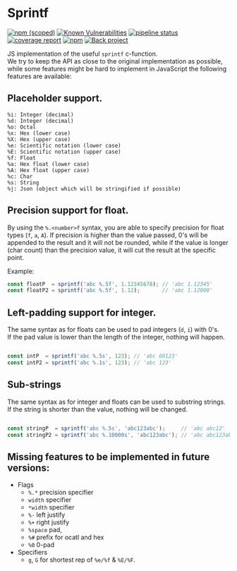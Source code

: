 # Sprintf

[![npm (scoped)](https://img.shields.io/npm/v/@jitesoft/sprintf)](https://www.npmjs.com/package/@jitesoft/sprintf)
[![Known Vulnerabilities](https://dev.snyk.io/test/npm/@jitesoft/sprintf/badge.svg)](https://dev.snyk.io/test/npm/@jitesoft/sprintf)
[![pipeline status](https://gitlab.com/jitesoft/open-source/javascript/sprintf/badges/master/pipeline.svg)](https://gitlab.com/jitesoft/open-source/javascript/sprintf/commits/master)
[![coverage report](https://gitlab.com/jitesoft/open-source/javascript/sprintf/badges/master/coverage.svg)](https://gitlab.com/jitesoft/open-source/javascript/sprintf/commits/master)
[![npm](https://img.shields.io/npm/dt/@jitesoft/sprintf)](https://www.npmjs.com/package/@jitesoft/sprintf)
[![Back project](https://img.shields.io/badge/Open%20Collective-Tip%20the%20devs!-blue.svg)](https://opencollective.com/jitesoft-open-source)

JS implementation of the useful `sprintf` c-function.  
We try to keep the API as close to the original implementation as possible, while some features might be hard to implement in
JavaScript the following features are available:

## Placeholder support.

```text
%i: Integer (decimal)
%d: Integer (decimal)
%o: Octal
%x: Hex (lower case)
%X: Hex (upper case)
%e: Scientific notation (lower case)
%E: Scientific notation (upper case)
%f: Float
%a: Hex float (lower case)
%A: Hex float (upper case)
%c: Char
%s: String
%j: Json (object which will be stringified if possible)
 ```

## Precision support for float.

By using the `%.<number>f` syntax, you are able to specify precision for float types (`f`, `a`, `A`). If 
precision is higher than the value passed, 0's will be appended to the result and it will not be rounded, while
if the value is longer (char count) than the precision value, it will cut the result at the specific point.

Example:

```javascript
const floatP  = sprintf('abc %.5f', 1.12345678); // 'abc 1.12345'
const floatP2 = sprintf('abc %.5f', 1.12);       // 'abc 1.12000'
```

## Left-padding support for integer.

The same syntax as for floats can be used to pad integers (`d`, `i`) with 0's.  
If the pad value is lower than the length of the integer, nothing will happen.

```javascript

const intP  = sprintf('abc %.5s', 123); // 'abc 00123'
const intP2 = sprintf('abc %.1s', 123); // 'abc 123'
```

## Sub-strings 

The same syntax as for integer and floats can be used to substring strings.  
If the string is shorter than the value, nothing will be changed.

```javascript

const stringP  = sprintf('abc %.5s', 'abc123abc');     // 'abc abc12'
const stringP2 = sprintf('abc %.10000s', 'abc123abc'); // 'abc abc123abc'
```

## Missing features to be implemented in future versions:

* Flags
    * `%.*` precision specifier
    * `width` specifier
    * `*width` specifier
    * `%-` left justify
    * `%+` right justify
    * `%space` pad, 
    * `%#` prefix for ocatl and hex
    * `%0` 0-pad
* Specifiers
    * `g`, `G` for shortest rep of `%e/%f` & `%E/%F`.


